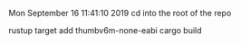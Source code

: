 Mon September 16 11:41:10  2019 
cd into the root of the repo

rustup target add thumbv6m-none-eabi
cargo build

